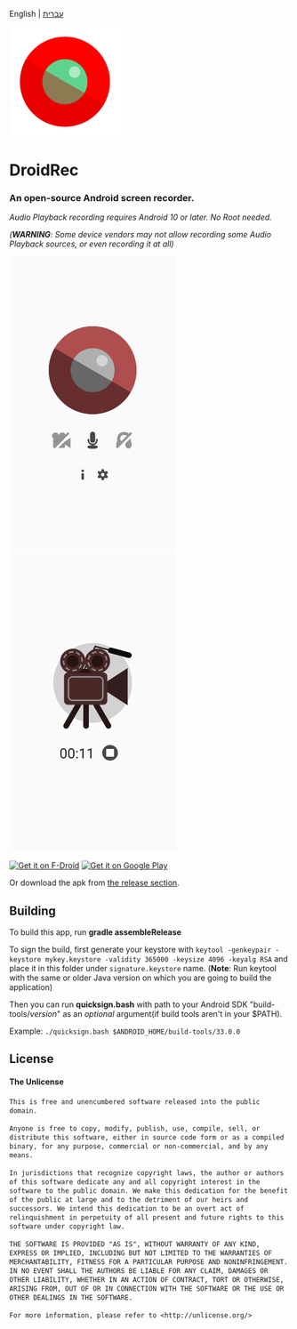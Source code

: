 English | [עברית](README.he.md)

<img src="icons_vector/app_icon.svg" alt="DroidRec Icon" width="200"/>

# DroidRec
### An open-source Android screen recorder.

*Audio Playback recording requires Android 10 or later. No Root needed.*

*(**WARNING**: Some device vendors may not allow recording some Audio Playback sources, or even recording it at all)*

<img src="metadata/en-US/images/phoneScreenshots/1.jpg" alt="DroidRec Screenshot 1" width="300"/> <img src="metadata/en-US/images/phoneScreenshots/2.jpg" alt="DroidRec Screenshot 2" width="300"/>

[<img src="https://fdroid.gitlab.io/artwork/badge/get-it-on.png"
     alt="Get it on F-Droid"
     height="80">](https://f-droid.org/packages/com.yakovlevegor.DroidRec/)
[<img src="https://play.google.com/intl/en_us/badges/static/images/badges/en_badge_web_generic.png"
     alt="Get it on Google Play"
     height="80">](https://play.google.com/store/apps/details?id=com.yakovlevegor.DroidRec)

Or download the apk from [the release section](https://github.com/yakovlevegor/DroidRec/releases).

## Building

To build this app, run **gradle assembleRelease**

To sign the build, first generate your keystore with `keytool -genkeypair -keystore mykey.keystore -validity 365000 -keysize 4096 -keyalg RSA` and place it in this folder under `signature.keystore` name.
(**Note**: Run keytool with the same or older Java version on which you are going to build the application)

Then you can run **quicksign.bash** with path to your Android SDK "build-tools/*version*" as an *optional* argument(if build tools aren't in your $PATH).

Example: `./quicksign.bash $ANDROID_HOME/build-tools/33.0.0`

## License

#### The Unlicense
```
This is free and unencumbered software released into the public domain.

Anyone is free to copy, modify, publish, use, compile, sell, or
distribute this software, either in source code form or as a compiled
binary, for any purpose, commercial or non-commercial, and by any
means.

In jurisdictions that recognize copyright laws, the author or authors
of this software dedicate any and all copyright interest in the
software to the public domain. We make this dedication for the benefit
of the public at large and to the detriment of our heirs and
successors. We intend this dedication to be an overt act of
relinquishment in perpetuity of all present and future rights to this
software under copyright law.

THE SOFTWARE IS PROVIDED "AS IS", WITHOUT WARRANTY OF ANY KIND,
EXPRESS OR IMPLIED, INCLUDING BUT NOT LIMITED TO THE WARRANTIES OF
MERCHANTABILITY, FITNESS FOR A PARTICULAR PURPOSE AND NONINFRINGEMENT.
IN NO EVENT SHALL THE AUTHORS BE LIABLE FOR ANY CLAIM, DAMAGES OR
OTHER LIABILITY, WHETHER IN AN ACTION OF CONTRACT, TORT OR OTHERWISE,
ARISING FROM, OUT OF OR IN CONNECTION WITH THE SOFTWARE OR THE USE OR
OTHER DEALINGS IN THE SOFTWARE.

For more information, please refer to <http://unlicense.org/>
```
